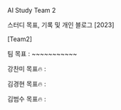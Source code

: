 AI Study Team 2

스터디 목표, 기록 및 개인 블로그 [2023]

[Team2]

팀 목표 : ~~~~~~~~~~~


강찬미
목표🔥 : 

김경현
목표🔥 : 
 
김범수
목표🔥 :




